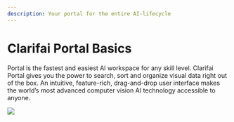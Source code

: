 ```yaml
---
description: Your portal for the entire AI-lifecycle
---
```


# Clarifai Portal Basics

Portal is the fastest and easiest AI workspace for any skill level. Clarifai Portal gives you the power to search, sort and organize visual data right out of the box. An intuitive, feature-rich, drag-and-drop user interface makes the world’s most advanced computer vision AI technology accessible to anyone.

![](../.gitbook/assets/label_bounding_box%20%281%29%20%284%29%20%284%29%20%286%29%20%288%29.jpg)

